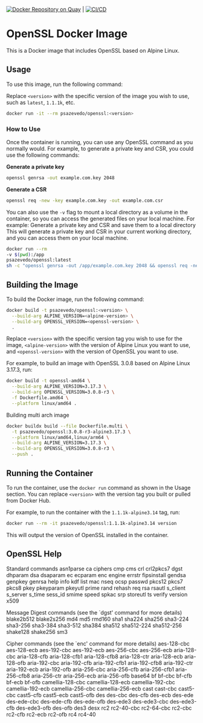 [![Docker Repository on Quay](https://quay.io/repository/psazevedo/openssl/status "Docker Repository on Quay")](https://quay.io/repository/psazevedo/openssl) | [![CI/CD](https://github.com/pedrolsazevedo/openssl/actions/workflows/bump_version.yaml/badge.svg?branch=main)](https://github.com/pedrolsazevedo/openssl/actions/workflows/bump_version.yaml)

# OpenSSL Docker Image
This is a Docker image that includes OpenSSL based on Alpine Linux.

## Usage

To use this image, run the following command:

Replace `<version>` with the specific version of the image you wish to use, such as `latest`, `1.1.1k`, etc.

```bash
docker run -it --rm psazevedo/openssl:<version>
```

### How to Use

Once the container is running, you can use any OpenSSL command as you normally would. For example, to generate a private key and CSR, you could use the following commands:

**Generate a private key**
```bash
openssl genrsa -out example.com.key 2048
```
**Generate a CSR**
```bash
openssl req -new -key example.com.key -out example.com.csr
```

You can also use the `-v` flag to mount a local directory as a volume in the container, so you can access the generated files on your local machine. For example:
Generate a private key and CSR and save them to a local directory
This will generate a private key and CSR in your current working directory, and you can access them on your local machine.

```bash
docker run --rm
-v $(pwd):/app
psazevedo/openssl:latest
sh -c "openssl genrsa -out /app/example.com.key 2048 && openssl req -new -key /app/example.com.key -out /app/example.com.csr"
```

## Building the Image

To build the Docker image, run the following command:
```bash
docker build -t psazevedo/openssl:<version> \
  --build-arg ALPINE_VERSION=<alpine-version> \
  --build-arg OPENSSL_VERSION=<openssl-version> \
  .
```

Replace `<version>` with the specific version tag you wish to use for the image, `<alpine-version>` with the version of Alpine Linux you want to use, and `<openssl-version>` with the version of OpenSSL you want to use.

For example, to build an image with OpenSSL 3.0.8 based on Alpine Linux 3.17.3, run:

```bash
docker build -t openssl-amd64 \
  --build-arg ALPINE_VERSION=3.17.3 \
  --build-arg OPENSSL_VERSION=3.0.8-r3 \
  -f Dockerfile.amd64 \
  --platform linux/amd64 .
```

Building multi arch image

```bash
docker buildx build --file Dockerfile.multi \
  -t psazevedo/openssl:3.0.8-r3-alpine3.17.3 \
  --platform linux/amd64,linux/arm64 \
  --build-arg ALPINE_VERSION=3.17.3 \
  --build-arg OPENSSL_VERSION=3.0.8-r3 \
  --push .
```

## Running the Container

To run the container, use the `docker run` command as shown in the Usage section. You can replace `<version>` with the version tag you built or pulled from Docker Hub.

For example, to run the container with the `1.1.1k-alpine3.14` tag, run:
```bash
docker run --rm -it psazevedo/openssl:1.1.1k-alpine3.14 version
```

This will output the version of OpenSSL installed in the container.

## OpenSSL Help

Standard commands
asn1parse         ca                ciphers           cmp
cms               crl               crl2pkcs7         dgst
dhparam           dsa               dsaparam          ec
ecparam           enc               engine            errstr
fipsinstall       gendsa            genpkey           genrsa
help              info              kdf               list
mac               nseq              ocsp              passwd
pkcs12            pkcs7             pkcs8             pkey
pkeyparam         pkeyutl           prime             rand
rehash            req               rsa               rsautl
s_client          s_server          s_time            sess_id
smime             speed             spkac             srp
storeutl          ts                verify            version
x509

Message Digest commands (see the `dgst' command for more details)
blake2b512        blake2s256        md4               md5
rmd160            sha1              sha224            sha256
sha3-224          sha3-256          sha3-384          sha3-512
sha384            sha512            sha512-224        sha512-256
shake128          shake256          sm3

Cipher commands (see the `enc' command for more details)
aes-128-cbc       aes-128-ecb       aes-192-cbc       aes-192-ecb
aes-256-cbc       aes-256-ecb       aria-128-cbc      aria-128-cfb
aria-128-cfb1     aria-128-cfb8     aria-128-ctr      aria-128-ecb
aria-128-ofb      aria-192-cbc      aria-192-cfb      aria-192-cfb1
aria-192-cfb8     aria-192-ctr      aria-192-ecb      aria-192-ofb
aria-256-cbc      aria-256-cfb      aria-256-cfb1     aria-256-cfb8
aria-256-ctr      aria-256-ecb      aria-256-ofb      base64
bf                bf-cbc            bf-cfb            bf-ecb
bf-ofb            camellia-128-cbc  camellia-128-ecb  camellia-192-cbc
camellia-192-ecb  camellia-256-cbc  camellia-256-ecb  cast
cast-cbc          cast5-cbc         cast5-cfb         cast5-ecb
cast5-ofb         des               des-cbc           des-cfb
des-ecb           des-ede           des-ede-cbc       des-ede-cfb
des-ede-ofb       des-ede3          des-ede3-cbc      des-ede3-cfb
des-ede3-ofb      des-ofb           des3              desx
rc2               rc2-40-cbc        rc2-64-cbc        rc2-cbc
rc2-cfb           rc2-ecb           rc2-ofb           rc4
rc4-40